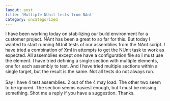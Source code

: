```yaml
---
layout: post
title: 'Multiple NUnit tests from NAnt'
category: uncategorized
---
```


I have been working today on stabilizing our build environment for a customer project.  NAnt has been a great to so far for this.  But today I wanted to start running NUnit tests of our assemblies from the NAnt script.  I have tried a combination of Xml in attempts to get the NUnit task to work as expected.  All assemblies except one have a configuration file so I must use the  element.  I have tried defining a single  section with multiple  elements, one for each assembly to test.  And I have tried multiple  sections within a single target, but the result is the same.  Not all tests do not always run.  <br /><br />Say I have 4 test assemblies.  2 out of the 4 may load.  The other two seem to be ignored.  The  section seems easiest enough, but I must be missing something.  Shot me a reply if you have a suggestion.  Thanks.<br /><br /><br />
